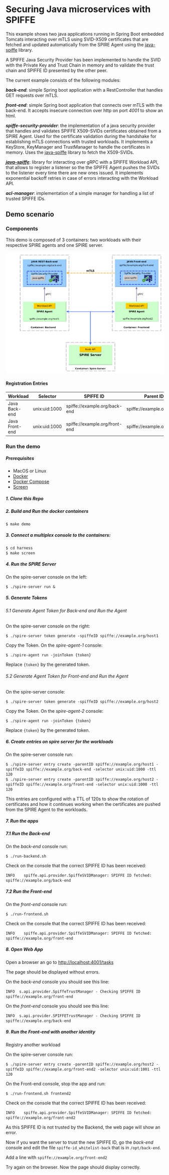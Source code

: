 # Securing Java microservices with SPIFFE

This example shows two java applications running in Spring Boot embedded Tomcats interacting over mTLS using SVID-X509
certificates that are fetched and updated automatically from the SPIRE Agent using the [java-spiffe](https://github.com/spiffe/java-spiffe) library.

A SPIFFE Java Security Provider has been implemented to handle the SVID with the Private Key and Trust Chain in memory
and to validate the trust chain and SPIFFE ID presented by the other peer. 

The current example consists of the following modules:

_**back-end**_: simple Spring boot application with a RestController that handles GET requests over mTLS. 

_**front-end**_: simple Spring boot application that connects over mTLS with the back-end.
It accepts insecure connection over http on port _4001_ to show an html.

_**spiffe-security-provider**_: the implementation of a java security provider that handles and validates SPIFFE X509-SVIDs 
certificates obtained from a SPIRE Agent. Used for the certificate validation during the handshake for 
establishing mTLS connections with trusted workloads. It implements a KeyStore, KeyManager and TrustManager to handle the certificates in 
memory. Uses the [java-spiffe](https://github.com/spiffe/java-spiffe) library to fetch the X509-SVIDs.

_**[java-spiffe](https://github.com/spiffe/java-spiffe)**_: library for interacting over gRPC with a SPIFFE Workload API, that allows to register a listener
so the the SPIFFE Agent pushes the SVIDs to the listener every time there are new ones issued. It implements exponential backoff retries in case of errors interacting with the 
Workload API.

_**acl-manager**_: implementation of a simple manager for handling a list of trusted SPIFFE IDs. 

## Demo scenario 

### Components

This demo is composed of 3 containers: two workloads with their respective SPIRE agents and one SPIRE server.

![spiffe-java diagram](spiffe-java-diagram.png)

#### Registration Entries

| Workload        | Selector      | SPIFFE ID                           | Parent ID                  |
| --------------- | --------------|-------------------------------------| ---------------------------|
| Java Back-end   | unix:uid:1000 | spiffe://example.org/back-end       | spiffe://example.org/host1 |
| Java Front-end  | unix:uid:1000 | spiffe://example.org/front-end      | spiffe://example.org/host2 | 

### Run the demo

##### Prerequisites

- MacOS or Linux 
- [Docker](https://docs.docker.com/install/)
- [Docker Compose](https://docs.docker.com/compose/install/)
- [Screen](https://www.gnu.org/software/screen)

##### 1. Clone this Repo

##### 2. Build and Run the docker containers

```
$ make demo
```

##### 3. Connect a multiplex console to the containers:

```
$ cd harness
$ make screen
```

##### 4. Run the SPIRE Server 

On the spire-server console on the left:
```
$ ./spire-server run & 
```

##### 5. Generate Tokens

###### 5.1 Generate Agent Token for Back-end and Run the Agent

On the spire-server console on the right:
```
$ ./spire-server token generate -spiffeID spiffe://example.org/host1
```

Copy the Token.
On the _spire-agent-1_ console:

```
$ ./spire-agent run -joinToken {token}
```

Replace `{token}` by the generated token.

###### 5.2 Generate Agent Token for Front-end and Run the Agent

On the spire-server console:
```
$ ./spire-server token generate -spiffeID spiffe://example.org/host2
```

Copy the Token.
On the _spire-agent-2_ console:

```
$ ./spire-agent run -joinToken {token}
```
Replace `{token}` by the generated token.

##### 6. Create entries on spire server for the workloads

On the spire-server console run:
```
$ ./spire-server entry create -parentID spiffe://example.org/host1 -spiffeID spiffe://example.org/back-end -selector unix:uid:1000 -ttl 120
$ ./spire-server entry create -parentID spiffe://example.org/host2 -spiffeID spiffe://example.org/front-end -selector unix:uid:1000 -ttl 120
```

This entries are configured with a TTL of 120s to show the rotation of certificates and how it continues working when the 
certificates are pushed from the SPIRE Agent to the workloads.

##### 7. Run the apps
 
##### 7.1 Run the Back-end 

On the _back-end_ console run:

```
$ ./run-backend.sh
```

Check on the console that the correct SPIFFE ID has been received:

```
INFO    spiffe.api.provider.SpiffeSVIDManager: SPIFFE ID fetched: spiffe://example.org/back-end
```

##### 7.2 Run the Front-end 

On the _front-end_ console run:

```
$ ./run-frontend.sh
```

Check on the console that the correct SPIFFE ID has been received:

```
INFO    spiffe.api.provider.SpiffeSVIDManager: SPIFFE ID fetched: spiffe://example.org/front-end
```

##### 8. Open Web App

Open a browser an go to [http://localhost:4001/tasks](http://localhost:4001/tasks)

The page should be displayed without errors. 

On the _back-end_ console you should see this line:

```
INFO  s.api.provider.SpiffeTrustManager - Checking SPIFFE ID spiffe://example.org/front-end
```

On the _front-end_ console you should see this line:

```
INFO  s.api.provider.SPIFFETrustManager - Checking SPIFFE ID spiffe://example.org/back-end
```

##### 9. Run the Front-end with another identity

Registry another workload

On the spire-server console run:
```
$ ./spire-server entry create -parentID spiffe://example.org/host2 -spiffeID spiffe://example.org/front-end2 -selector unix:uid:1001 -ttl 120
```

On the Front-end console, stop the app and run:

```
$ ./run-frontend.sh frontend2
```

Check on the console that the correct SPIFFE ID has been received:

```
INFO    spiffe.api.provider.SpiffeSVIDManager: SPIFFE ID fetched: spiffe://example.org/front-end2
```

As this SPIFFE ID is not trusted by the Backend, the web page will show an error. 

Now if you want the server to trust the new SPIFFE ID, go the _back-end_ console and edit the file `spiffe-id_whitelist-back` that is in `/opt/back-end`. 

Add a line with `spiffe://example.org/front-end2`

Try again on the browser. Now the page should display correctly. 
